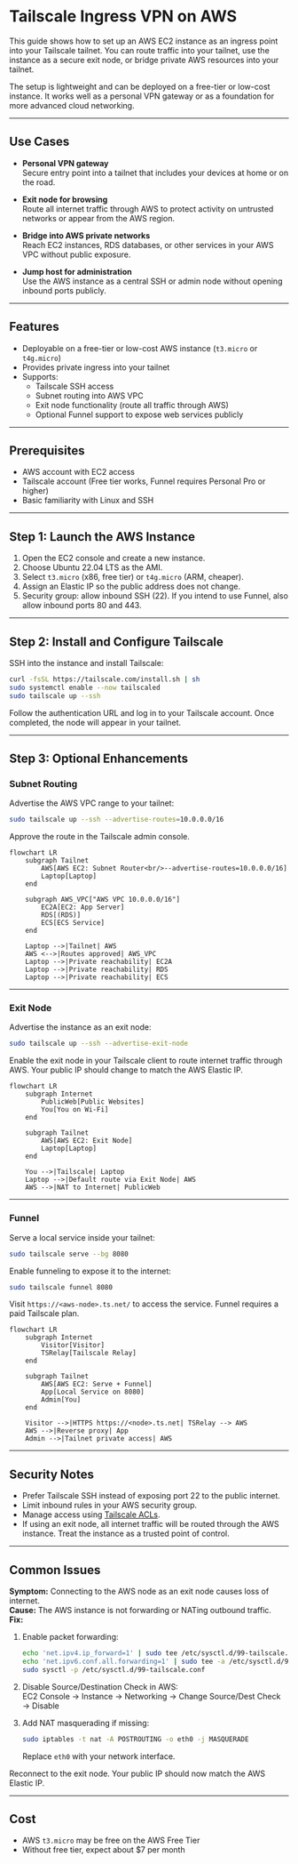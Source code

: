 # Tailscale Ingress VPN on AWS

This guide shows how to set up an AWS EC2 instance as an ingress point into your Tailscale tailnet. You can route traffic into your tailnet, use the instance as a secure exit node, or bridge private AWS resources into your tailnet.  

The setup is lightweight and can be deployed on a free-tier or low-cost instance. It works well as a personal VPN gateway or as a foundation for more advanced cloud networking.

---

## Use Cases
- **Personal VPN gateway**  
  Secure entry point into a tailnet that includes your devices at home or on the road.

- **Exit node for browsing**  
  Route all internet traffic through AWS to protect activity on untrusted networks or appear from the AWS region.

- **Bridge into AWS private networks**  
  Reach EC2 instances, RDS databases, or other services in your AWS VPC without public exposure.

- **Jump host for administration**  
  Use the AWS instance as a central SSH or admin node without opening inbound ports publicly.

---

## Features
- Deployable on a free-tier or low-cost AWS instance (`t3.micro` or `t4g.micro`)  
- Provides private ingress into your tailnet  
- Supports:
  - Tailscale SSH access  
  - Subnet routing into AWS VPC  
  - Exit node functionality (route all traffic through AWS)  
  - Optional Funnel support to expose web services publicly  

---

## Prerequisites
- AWS account with EC2 access  
- Tailscale account (Free tier works, Funnel requires Personal Pro or higher)  
- Basic familiarity with Linux and SSH  

---

## Step 1: Launch the AWS Instance
1. Open the EC2 console and create a new instance.  
2. Choose Ubuntu 22.04 LTS as the AMI.  
3. Select `t3.micro` (x86, free tier) or `t4g.micro` (ARM, cheaper).  
4. Assign an Elastic IP so the public address does not change.  
5. Security group: allow inbound SSH (22). If you intend to use Funnel, also allow inbound ports 80 and 443.  

---

## Step 2: Install and Configure Tailscale
SSH into the instance and install Tailscale:

```bash
curl -fsSL https://tailscale.com/install.sh | sh
sudo systemctl enable --now tailscaled
sudo tailscale up --ssh
```

Follow the authentication URL and log in to your Tailscale account. Once completed, the node will appear in your tailnet.

---

## Step 3: Optional Enhancements

### Subnet Routing
Advertise the AWS VPC range to your tailnet:

```bash
sudo tailscale up --ssh --advertise-routes=10.0.0.0/16
```

Approve the route in the Tailscale admin console.

```mermaid
flowchart LR
    subgraph Tailnet
        AWS[AWS EC2: Subnet Router<br/>--advertise-routes=10.0.0.0/16]
        Laptop[Laptop]
    end

    subgraph AWS_VPC["AWS VPC 10.0.0.0/16"]
        EC2A[EC2: App Server]
        RDS[(RDS)]
        ECS[ECS Service]
    end

    Laptop -->|Tailnet| AWS
    AWS <-->|Routes approved| AWS_VPC
    Laptop -->|Private reachability| EC2A
    Laptop -->|Private reachability| RDS
    Laptop -->|Private reachability| ECS
```

---

### Exit Node
Advertise the instance as an exit node:

```bash
sudo tailscale up --ssh --advertise-exit-node
```

Enable the exit node in your Tailscale client to route internet traffic through AWS. Your public IP should change to match the AWS Elastic IP.

```mermaid
flowchart LR
    subgraph Internet
        PublicWeb[Public Websites]
        You[You on Wi-Fi]
    end

    subgraph Tailnet
        AWS[AWS EC2: Exit Node]
        Laptop[Laptop]
    end

    You -->|Tailscale| Laptop
    Laptop -->|Default route via Exit Node| AWS
    AWS -->|NAT to Internet| PublicWeb
```

---

### Funnel
Serve a local service inside your tailnet:

```bash
sudo tailscale serve --bg 8080
```

Enable funneling to expose it to the internet:

```bash
sudo tailscale funnel 8080
```

Visit `https://<aws-node>.ts.net/` to access the service. Funnel requires a paid Tailscale plan.

```mermaid
flowchart LR
    subgraph Internet
        Visitor[Visitor]
        TSRelay[Tailscale Relay]
    end

    subgraph Tailnet
        AWS[AWS EC2: Serve + Funnel]
        App[Local Service on 8080]
        Admin[You]
    end

    Visitor -->|HTTPS https://<node>.ts.net| TSRelay --> AWS
    AWS -->|Reverse proxy| App
    Admin -->|Tailnet private access| AWS
```

---

## Security Notes
- Prefer Tailscale SSH instead of exposing port 22 to the public internet.  
- Limit inbound rules in your AWS security group.  
- Manage access using [Tailscale ACLs](https://tailscale.com/kb/1018/acls).  
- If using an exit node, all internet traffic will be routed through the AWS instance. Treat the instance as a trusted point of control.  

---

## Common Issues

**Symptom:** Connecting to the AWS node as an exit node causes loss of internet.  
**Cause:** The AWS instance is not forwarding or NATing outbound traffic.  
**Fix:**  

1. Enable packet forwarding:
   ```bash
   echo 'net.ipv4.ip_forward=1' | sudo tee /etc/sysctl.d/99-tailscale.conf
   echo 'net.ipv6.conf.all.forwarding=1' | sudo tee -a /etc/sysctl.d/99-tailscale.conf
   sudo sysctl -p /etc/sysctl.d/99-tailscale.conf
   ```

2. Disable Source/Destination Check in AWS:  
   EC2 Console → Instance → Networking → Change Source/Dest Check → Disable  

3. Add NAT masquerading if missing:
   ```bash
   sudo iptables -t nat -A POSTROUTING -o eth0 -j MASQUERADE
   ```
   Replace `eth0` with your network interface.  

Reconnect to the exit node. Your public IP should now match the AWS Elastic IP.  

---

## Cost
- AWS `t3.micro` may be free on the AWS Free Tier  
- Without free tier, expect about $7 per month   
